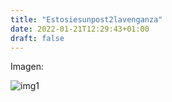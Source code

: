 ```yaml
---
title: "Estosiesunpost2lavenganza"
date: 2022-01-21T12:29:43+01:00
draft: false
---
```

Imagen:

![img1](https://i.ytimg.com/vi/fUkhs65rt28/maxresdefault.jpg)